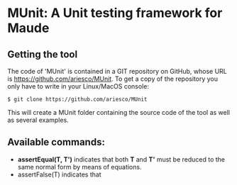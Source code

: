 MUnit: A Unit testing framework for Maude
=========================================

Getting the tool
----------------

The code of 'MUnit' is contained in a GIT repository on GitHub, whose URL is
https://github.com/ariesco/MUnit. To get a copy of the repository you only
have to write in your Linux/MacOS console:

    $ git clone https://github.com/ariesco/MUnit

This will create a MUnit folder containing the source code of the tool as well as
several examples.

Available commands:
-------------------
* **assertEqual(T, T')** indicates that both **T** and **T'** must be reduced to the same normal
form by means of equations.
* assertFalse(T) indicates that